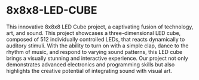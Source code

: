 # 8x8x8-LED-CUBE

This innovative 8x8x8 LED Cube project, a captivating fusion of technology, art, and sound. This project showcases a three-dimensional LED cube, composed of 512 individually controlled LEDs, that reacts dynamically to auditory stimuli. With the ability to turn on with a simple clap, dance to the rhythm of music, and respond to varying sound patterns, this LED cube brings a visually stunning and interactive experience. Our project not only demonstrates advanced electronics and programming skills but also highlights the creative potential of integrating sound with visual art.
